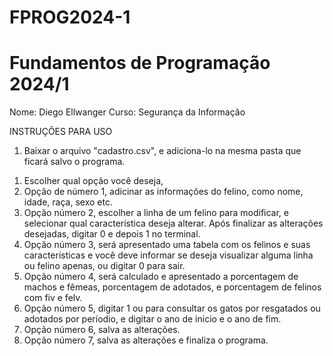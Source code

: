 # FPROG2024-1
# Fundamentos de Programação 2024/1

Nome: Diego Ellwanger
Curso: Segurança da Informação

INSTRUÇÕES PARA USO
1. Baixar o arquivo "cadastro.csv", e adiciona-lo na mesma pasta que ficará salvo o programa.

1) Escolher qual opção você deseja,
2) Opção de número 1, adicinar as informações do felino, como nome, idade, raça, sexo etc.
3) Opção número 2, escolher a linha de um felino para modificar, e selecionar qual característica deseja alterar. Após finalizar as alterações desejadas, digitar 0 e depois 1 no terminal.
4) Opção número 3, será apresentado uma tabela com os felinos e suas características e você deve informar se deseja visualizar alguma linha ou felino apenas, ou digitar 0 para sair.
5) Opção número 4, será calculado e apresentado a porcentagem de machos e fêmeas, porcentagem de adotados, e porcentagem de felinos com fiv e felv.
6) Opção número 5, digitar 1 ou para consultar os gatos por resgatados ou adotados por períodio, e digitar o ano de inicio e o ano de fim.
7) Opção número 6, salva as alterações.
8) Opção número 7, salva as alterações e finaliza o programa.
